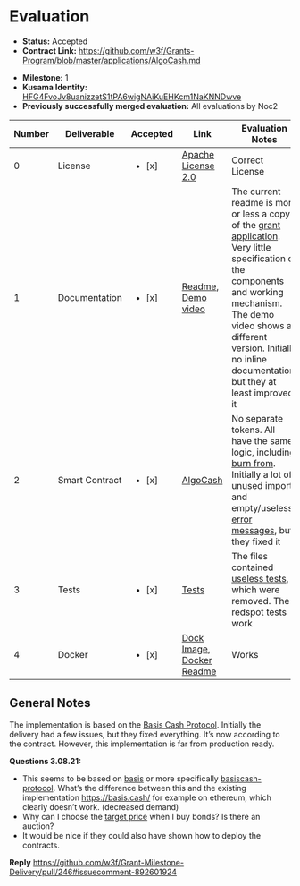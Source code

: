 # Evaluation

- **Status:** Accepted
- **Contract Link:** https://github.com/w3f/Grants-Program/blob/master/applications/AlgoCash.md

* **Milestone:** 1
* **Kusama Identity:** [HFG4FvoJv8uanizzetS1tPA6wigNAiKuEHKcm1NaKNNDwve](https://polkascan.io/pre/kusama/account/HFG4FvoJv8uanizzetS1tPA6wigNAiKuEHKcm1NaKNNDwve)
* **Previously successfully merged evaluation:** All evaluations by Noc2

| Number | Deliverable    | Accepted               | Link                                                                                                                                      | Evaluation Notes                                                                                                                                                                                                                                                                                                                                                 |
| ------ | -------------- | ---------------------- | ----------------------------------------------------------------------------------------------------------------------------------------- | ---------------------------------------------------------------------------------------------------------------------------------------------------------------------------------------------------------------------------------------------------------------------------------------------------------------------------------------------------------------- |
| 0      | License        | <ul><li>[x] </li></ul> | [Apache License 2.0](https://github.com/ReserveLabs/AlgoCash/blob/main/LICENSE)                                                           | Correct License                                                                                                                                                                                                                                                                                                                                                  |
| 1      | Documentation  | <ul><li>[x] </li></ul> | [Readme](https://github.com/ReserveLabs/AlgoCash/blob/main/README.md), [Demo video](https://www.youtube.com/watch?v=RalxYnx0Go8)          | The current readme is more or less a copy of the [grant application](https://github.com/w3f/Grants-Program/blob/master/applications/AlgoCash.md). Very little specification of the components and working mechanism. The demo video shows a different version. Initially no inline documentation, but they at least improved it                                  |
| 2      | Smart Contract | <ul><li>[x] </li></ul> | [AlgoCash](https://github.com/ReserveLabs/AlgoCash)                                                                                       | No separate tokens. All have the same logic, including [burn from](https://github.com/ReserveLabs/AlgoCash/blob/main/contracts/asset/lib.rs#L337). Initially a lot of unused imports and empty/useless [error messages](https://github.com/ReserveLabs/AlgoCash/blob/6ef24ec93eb19aaf5b7ceb74635bc0d6a3da1e8d/contracts/treasury/lib.rs#L163), but they fixed it |
| 3      | Tests          | <ul><li>[x] </li></ul> | [Tests](https://github.com/ReserveLabs/AlgoCash/tree/main/tests)                                                                          | The files contained [useless tests](https://github.com/ReserveLabs/AlgoCash/blob/6ef24ec93eb19aaf5b7ceb74635bc0d6a3da1e8d/contracts/treasury/lib.rs#L270), which were removed. The redspot tests work                                                                                                                                                            |
| 4      | Docker         | <ul><li>[x] </li></ul> | [Dock Image](http://dl.veim.cn/download/algocash/europa-algocash.tar.gz), [Docker Readme](https://github.com/ReserveLabs/AlgoCash#docker) | Works                                                                                                                                                                                                                                                                                                                                                            |

## General Notes

The implementation is based on the [Basis Cash Protocol](https://github.com/Basis-Cash/basiscash-protocol). Initially the delivery had a few issues, but they fixed everything. It’s now according to the contract. However, this implementation is far from production ready.

**Questions 3.08.21:**

- This seems to be based on [basis](https://www.basis.io/basis_whitepaper_en.pdf) or more specifically [basiscash-protocol](https://github.com/Basis-Cash/basiscash-protocol/tree/master/contracts). What’s the difference between this and the existing implementation https://basis.cash/ for example on ethereum, which clearly doesn’t work. (decreased demand)
- Why can I choose the [target price](https://github.com/ReserveLabs/AlgoCash/blob/6ef24ec93eb19aaf5b7ceb74635bc0d6a3da1e8d/contracts/treasury/lib.rs#L149) when I buy bonds? Is there an auction?
- It would be nice if they could also have shown how to deploy the contracts.

**Reply** https://github.com/w3f/Grant-Milestone-Delivery/pull/246#issuecomment-892601924
